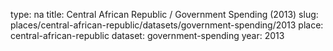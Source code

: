 type: na
title: Central African Republic / Government Spending (2013)
slug: places/central-african-republic/datasets/government-spending/2013
place: central-african-republic
dataset: government-spending
year: 2013
